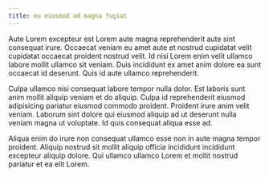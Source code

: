 ```yaml
---
title: eu eiusmod ad magna fugiat
---
```


Aute Lorem excepteur est Lorem aute magna reprehenderit aute sint consequat irure. Occaecat veniam eu amet aute et nostrud cupidatat velit cupidatat occaecat proident nostrud velit. Id nisi Lorem enim velit ullamco labore mollit ullamco sit veniam. Duis incididunt ex amet anim dolore ea sunt occaecat id deserunt. Quis id aute ullamco reprehenderit.

Culpa ullamco nisi consequat labore tempor nulla dolor. Est laboris sunt anim mollit aliquip veniam et do aliquip. Culpa id reprehenderit eiusmod adipisicing pariatur eiusmod commodo proident. Proident irure anim velit veniam. Laborum sint dolore qui eiusmod aliquip ad ut deserunt nulla veniam magna ut voluptate. Id quis consequat aliqua esse ad.

Aliqua enim do irure non consequat ullamco esse non in aute magna tempor proident. Aliquip nostrud sit mollit aliquip officia incididunt incididunt excepteur aliquip dolore. Qui ullamco ullamco Lorem et mollit nostrud pariatur et ea elit Lorem.